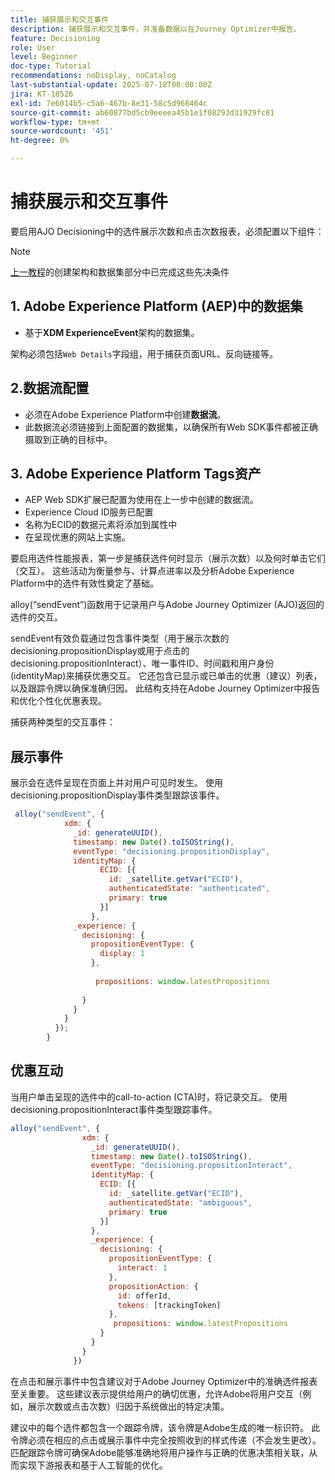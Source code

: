 ```yaml
---
title: 捕获展示和交互事件
description: 捕获展示和交互事件，并准备数据以在Journey Optimizer中报告。
feature: Decisioning
role: User
level: Beginner
doc-type: Tutorial
recommendations: noDisplay, noCatalog
last-substantial-update: 2025-07-18T00:00:00Z
jira: KT-18526
exl-id: 7e6014b5-c5a6-467b-8e31-58c5d966464c
source-git-commit: ab60877bd5cb9eeeea45b1e1f08293d31929fc81
workflow-type: tm+mt
source-wordcount: '451'
ht-degree: 0%

---
```


# 捕获展示和交互事件

要启用AJO Decisioning中的选件展示次数和点击次数报表，必须配置以下组件：
>[!NOTE]
>
> [上一教程](https://experienceleague.adobe.com/zh-hans/docs/journey-optimizer-learn/personalizing-offers-with-real-time-weather-data/create-schema-and-dataset)的创建架构和数据集部分中已完成这些先决条件

## &#x200B;1. Adobe Experience Platform (AEP)中的数据集

- 基于&#x200B;**XDM ExperienceEvent**&#x200B;架构的数据集。

架构必须包括`Web Details`字段组，用于捕获页面URL、反向链接等。

## 2.数据流配置

- 必须在Adobe Experience Platform中创建&#x200B;**数据流**。
- 此数据流必须链接到上面配置的数据集，以确保所有Web SDK事件都被正确摄取到正确的目标中。

## &#x200B;3. Adobe Experience Platform Tags资产

- AEP Web SDK扩展已配置为使用在上一步中创建的数据流。
- Experience Cloud ID服务已配置
- 名称为ECID的数据元素将添加到属性中
- 在呈现优惠的网站上实施。


要启用选件性能报表，第一步是捕获选件何时显示（展示次数）以及何时单击它们（交互）。 这些活动为衡量参与、计算点进率以及分析Adobe Experience Platform中的选件有效性奠定了基础。

alloy(“sendEvent”)函数用于记录用户与Adobe Journey Optimizer (AJO)返回的选件的交互。

sendEvent有效负载通过包含事件类型（用于展示次数的decisioning.propositionDisplay或用于点击的decisioning.propositionInteract）、唯一事件ID、时间戳和用户身份(identityMap)来捕获优惠交互。 它还包含已显示或已单击的优惠（建议）列表，以及跟踪令牌以确保准确归因。 此结构支持在Adobe Journey Optimizer中报告和优化个性化优惠表现。

捕获两种类型的交互事件：

## 展示事件

展示会在选件呈现在页面上并对用户可见时发生。 使用decisioning.propositionDisplay事件类型跟踪该事件。


```javascript
 alloy("sendEvent", {
            xdm: {
              _id: generateUUID(),
              timestamp: new Date().toISOString(),
              eventType: "decisioning.propositionDisplay",
              identityMap: {
                    ECID: [{
                      id: _satellite.getVar("ECID"),
                      authenticatedState: "authenticated",
                      primary: true
                    }]
                  },
              _experience: {
                decisioning: {
                  propositionEventType: {
                    display: 1
                  },
                  
                   propositions: window.latestPropositions
                  
                }
              }
            }
          });
        }
```

## 优惠互动

当用户单击呈现的选件中的call-to-action (CTA)时，将记录交互。 使用decisioning.propositionInteract事件类型跟踪事件。

```javascript
alloy("sendEvent", {
                xdm: {
                  _id: generateUUID(),
                  timestamp: new Date().toISOString(),
                  eventType: "decisioning.propositionInteract",
                  identityMap: {
                    ECID: [{
                      id: _satellite.getVar("ECID"),
                      authenticatedState: "ambiguous",
                      primary: true
                    }]
                  },
                  _experience: {
                    decisioning: {
                      propositionEventType: {
                        interact: 1
                      },
                      propositionAction: {
                        id: offerId,
                        tokens: [trackingToken]
                      },
                       propositions: window.latestPropositions
                    }
                  }
                }
              })
```

在点击和展示事件中包含建议对于Adobe Journey Optimizer中的准确选件报表至关重要。 这些建议表示提供给用户的确切优惠，允许Adobe将用户交互（例如，展示次数或点击次数）归因于系统做出的特定决策。

建议中的每个选件都包含一个跟踪令牌，该令牌是Adobe生成的唯一标识符。 此令牌必须在相应的点击或展示事件中完全按照收到的样式传递（不会发生更改）。 匹配跟踪令牌可确保Adobe能够准确地将用户操作与正确的优惠决策相关联，从而实现下游报表和基于人工智能的优化。
